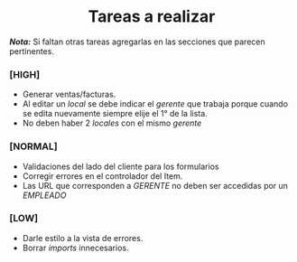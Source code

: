 <div align="center">
  <h1>Tareas a realizar</h1>
</div>

___Nota:___ Si faltan otras tareas agregarlas en las secciones que parecen pertinentes.

### **[HIGH]**
+ Generar ventas/facturas.
+ Al editar un _local_ se debe indicar el _gerente_ que trabaja porque cuando se edita nuevamente siempre elije el 1° de la lista.
+ No deben haber 2 _locales_ con el mismo _gerente_


### **[NORMAL]**
+ Validaciones del lado del cliente para los formularios
+ Corregir errores en el controlador del Item.
+ Las URL que corresponden a _GERENTE_ no deben ser accedidas por un _EMPLEADO_


### **[LOW]**
+ Darle estilo a la vista de errores.
+ Borrar _imports_ innecesarios.

